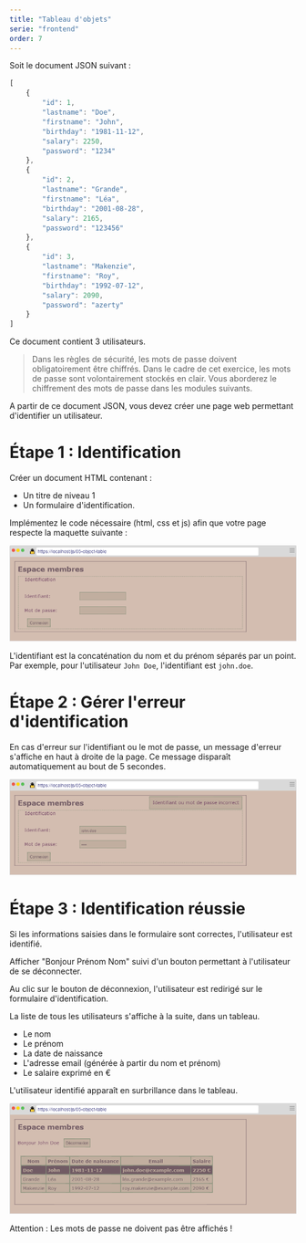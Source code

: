 ```yaml
---
title: "Tableau d'objets"
serie: "frontend"
order: 7
--- 
```


Soit le document JSON suivant :

```js
[
    {
        "id": 1,
        "lastname": "Doe",
        "firstname": "John",
        "birthday": "1981-11-12",
        "salary": 2250,
        "password": "1234"
    },
    {
        "id": 2,
        "lastname": "Grande",
        "firstname": "Léa",
        "birthday": "2001-08-28",
        "salary": 2165,
        "password": "123456"
    },
    {
        "id": 3,
        "lastname": "Makenzie",
        "firstname": "Roy",
        "birthday": "1992-07-12",
        "salary": 2090,
        "password": "azerty"
    }
]
```
Ce document contient 3 utilisateurs.

> Dans les règles de sécurité, les mots de passe doivent obligatoirement être chiffrés. Dans le cadre de cet exercice, les mots de passe sont volontairement stockés en clair. Vous aborderez le chiffrement des mots de passe dans les modules suivants.

A partir de ce document JSON, vous devez créer une page web permettant d'identifier un utilisateur.

# Étape 1 : Identification

Créer un document HTML contenant : 
- Un titre de niveau 1
- Un formulaire d'identification. 

Implémentez le code nécessaire (html, css et js) afin que votre page respecte la maquette suivante :

![capture](./img/table-objects-1.png)

L'identifiant est la concaténation du nom et du prénom séparés par un point. Par exemple, pour l'utilisateur `John Doe`, l'identifiant est `john.doe`.

# Étape 2 : Gérer l'erreur d'identification

En cas d'erreur sur l'identifiant ou le mot de passe, un message d'erreur s'affiche en haut à droite de la page. Ce message disparaît automatiquement au bout de 5 secondes.

![capture](./img/table-objects-2.png)

# Étape 3 : Identification réussie

Si les informations saisies dans le formulaire sont correctes, l'utilisateur est identifié.

Afficher "Bonjour Prénom Nom" suivi d'un bouton permettant à l'utilisateur de se déconnecter. 

Au clic sur le bouton de déconnexion, l'utilisateur est redirigé sur le formulaire d'identification.

La liste de tous les utilisateurs s'affiche à la suite, dans un tableau.

- Le nom
- Le prénom
- La date de naissance
- L'adresse email (générée à partir du nom et prénom)
- Le salaire exprimé en €

L'utilisateur identifié apparaît en surbrillance dans le tableau.

![capture](./img/table-objects-3.png)

Attention : Les mots de passe ne doivent pas être affichés ! 
